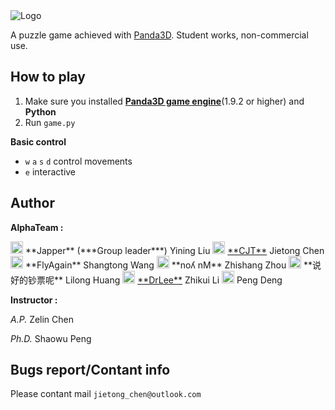 <!-- Island of Wind -->

<img src="http://i.imgur.com/lQ9Dv7I.png" alt="Logo">

A puzzle game achieved with <a href="https://www.panda3d.org/" target="_blank">Panda3D</a>. Student works, non-commercial use.

## How to play
1. Make sure you installed <a href="https://www.panda3d.org/download.php?sdk" target="_blank">**Panda3D game engine**</a>(1.9.2 or higher) and **Python**
2. Run `game.py`

**Basic control**

* `w` `a` `s` `d` control movements
* `e` interactive

## Author
**AlphaTeam :**

<img src="http://q.qlogo.cn/headimg_dl?dst_uin=754600392&spec=100" alt="754600392" width="20" height="20">
 **Japper** (***Group leader***) Yining Liu

<img src="http://q.qlogo.cn/headimg_dl?dst_uin=1074614289&spec=640" alt="1074614289" width="20" height="20">
 <a href="https://github.com/CJT-Jackton" target="_blank">**CJT**</a> Jietong Chen

<img src="http://q.qlogo.cn/headimg_dl?dst_uin=1132741010&spec=640" alt="1132741010" width="20" height="20">
 **FlyAgain** Shangtong Wang

<img src="http://q.qlogo.cn/headimg_dl?dst_uin=364075883&spec=640" alt="364075883" width="20" height="20">
 **noʎ nM** Zhishang Zhou

<img src="http://q.qlogo.cn/headimg_dl?dst_uin=493711318&spec=640" alt="493711318" width="20" height="20">
 **说好的钞票呢** Lilong Huang

<img src="http://q.qlogo.cn/headimg_dl?dst_uin=463153356&spec=640" alt="463153356" width="20" height="20">
 <a href="https://github.com/chikuiLee" target="_blank">**DrLee**</a> Zhikui Li

<img src="http://q.qlogo.cn/headimg_dl?dst_uin=1070803907&spec=640" alt="1070803907" width="20" height="20">
 Peng Deng


**Instructor :**

*A.P.*   Zelin Chen

*Ph.D.*  Shaowu Peng

## Bugs report/Contant info
Please contant mail `jietong_chen@outlook.com`
